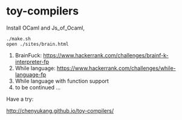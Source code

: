 # toy-compilers

Install OCaml and Js_of_Ocaml,

```shell
./make.sh
open ./sites/brain.html
```

1. BrainFuck: https://www.hackerrank.com/challenges/brainf-k-interpreter-fp
2. While language: https://www.hackerrank.com/challenges/while-language-fp
3. While language with function support
4. to be continued ...



Have a try:

http://chenyukang.github.io/toy-compilers/
